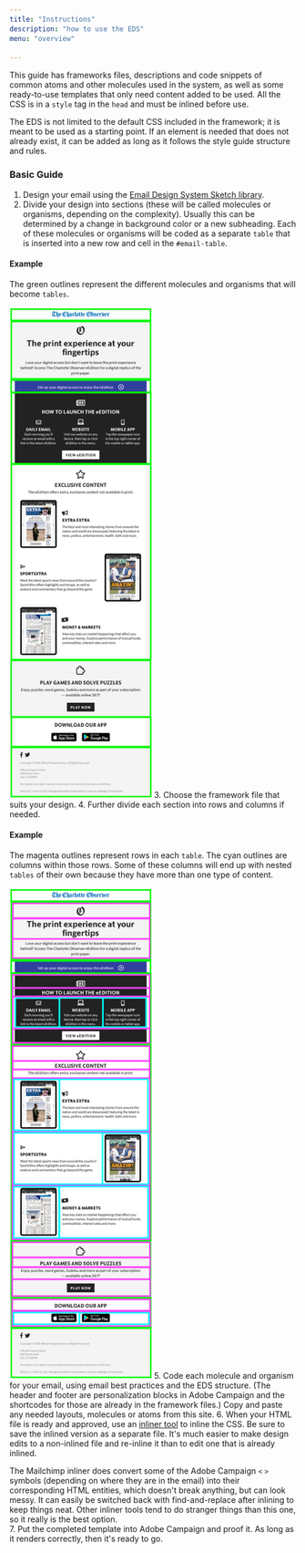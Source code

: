 ```yaml
---
title: "Instructions"
description: "how to use the EDS"
menu: "overview"

---
```


This guide has frameworks files, descriptions and code snippets of common atoms and other molecules used in the system, as well as some ready-to-use templates that only need content added to be used. All the CSS is in a `style` tag in the `head` and must be inlined before use.

The EDS is not limited to the default CSS included in the framework; it is meant to be used as a starting point. If an element is needed that does not already exist, it can be added as long as it follows the style guide structure and rules.

### Basic Guide
1. Design your email using the <a href="https://www.sketch.com/s/c087e533-60f4-428c-9880-02d982ec41bb" target="_blank">Email Design System Sketch library</a>.
2. Divide your design into sections (these will be called molecules or organisms, depending on the complexity). Usually this can be determined by a change in background color or a new subheading. Each of these molecules or organisms will be coded as a separate `table` that is inserted into a new row and cell in the `#email-table`.
#### Example
The green outlines represent the different molecules and organisms that will become `tables`.<br><br>
<img src="/img/email/email-sections.png" width="250">
3. Choose the framework file that suits your design.
4. Further divide each section into rows and columns if needed.
#### Example
The magenta outlines represent rows in each `table`. The cyan outlines are columns within those rows. Some of these columns will end up with nested `tables` of their own because they have more than one type of content.<br><br>
<img src="/img/email/email-subsections.png" width="250">
5. Code each molecule and organism for your email, using email best practices and the EDS structure. (The header and footer are personalization blocks in Adobe Campaign and the shortcodes for those are already in the framework files.) Copy and paste any needed layouts, molecules or atoms from this site.
6. When your HTML file is ready and approved, use an <a href="http://templates.mailchimp.com/resources/inline-css/" target="_blank">inliner tool</a> to inline the CSS. Be sure to save the inlined version as a separate file. It's much easier to make design edits to a non-inlined file and re-inline it than to edit one that is already inlined.
<div class="note">
The Mailchimp inliner does convert some of the Adobe Campaign <code><</code> <code>></code> symbols (depending on where they are in the email) into their corresponding HTML entities, which doesn't break anything, but can look messy. It can easily be switched back with find-and-replace after inlining to keep things neat. Other inliner tools tend to do stranger things than this one, so it really is the best option.
</div>
7. Put the completed template into Adobe Campaign and proof it. As long as it renders correctly, then it's ready to go.
